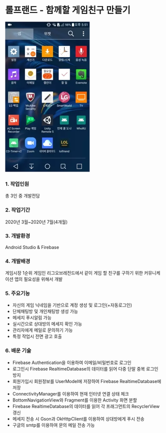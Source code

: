# 롤프랜드 - 함께할 게임친구 만들기
![previewImage](https://github.com/true-pine/Android_App_LOL-Friend/blob/master/docs/previewImage.webp)
### 1. 작업인원  
총 3인 중 개발전담
### 2. 작업기간  
2020년 3월~2020년 7월(4개월)
### 3. 개발환경  
Android Studio & Firebase
### 4. 개발배경  
게임시장 1순위 게임인 리그오브레전드에서 같이 게임 할 친구를 구하기 위한 커뮤니케이션 앱의 필요성을 위해서 개발
### 5. 주요기능  
- 자신의 게임 닉네임을 기반으로 계정 생성 및 로그인(+자동로그인)
- 단체채팅방 및 개인채팅방 생성 가능
- 메세지 푸시알림 가능
- 실시간으로 상대방의 메세지 확인 가능
- 관리자에게 메일로 문의하기 가능
- 특정 작업시 전면 광고 호출
### 6. 배운 기술  
- Firebase Authentication을 이용하여 이메일/비밀번호로 로그인
- 로그인시 Firebase RealtimeDatabase의 데이터를 읽어 다중 단말 중복 로그인 방지
- 회원가입시 회원정보를 UserModel에 저장하여 Firebase RealtimeDatabase에 저장
- ConnectivityManager를 이용하여 현재 인터넷 연결 상태 체크
- BottomNavigationView와 Fragment를 이용한 Activity 화면 분할
- Firebase RealtimeDatabase의 데이터를 읽어 각 프래그먼트의 RecyclerView 갱신
- 메세지 전송 시 Gson과 OkHttpClient를 이용하여 상대방에게 푸시 전송
- 구글의 smtp를 이용하여 문의 메일 전송 가능
